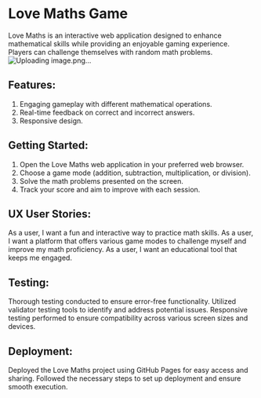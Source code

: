 # Love Maths Game

Love Maths is an interactive web application designed to enhance mathematical skills while providing an enjoyable gaming experience. Players can challenge themselves with random math problems.
![Uploading image.png…]()

## Features:

1. Engaging gameplay with different mathematical operations.
2. Real-time feedback on correct and incorrect answers.
3. Responsive design.

## Getting Started:

1. Open the Love Maths web application in your preferred web browser.
2. Choose a game mode (addition, subtraction, multiplication, or division).
3. Solve the math problems presented on the screen.
4. Track your score and aim to improve with each session.
   
## UX User Stories:
As a user, I want a fun and interactive way to practice math skills.
As a user, I want a platform that offers various game modes to challenge myself and improve my math proficiency.
As a user, I want an educational tool that keeps me engaged.

## Testing:

Thorough testing conducted to ensure error-free functionality.
Utilized validator testing tools to identify and address potential issues.
Responsive testing performed to ensure compatibility across various screen sizes and devices.

## Deployment:

Deployed the Love Maths project using GitHub Pages for easy access and sharing.
Followed the necessary steps to set up deployment and ensure smooth execution.
